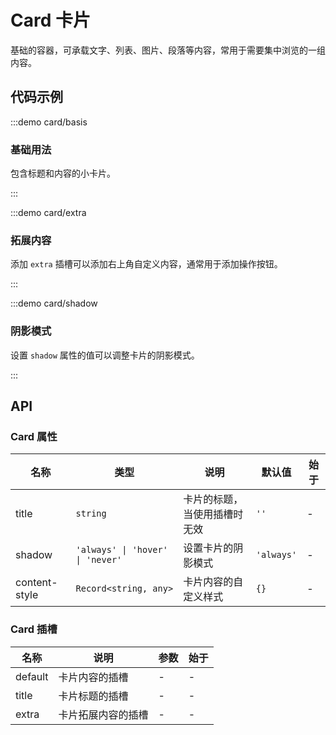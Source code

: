 # Card 卡片

基础的容器，可承载文字、列表、图片、段落等内容，常用于需要集中浏览的一组内容。

## 代码示例

:::demo card/basis

### 基础用法

包含标题和内容的小卡片。

:::

:::demo card/extra

### 拓展内容

添加 `extra` 插槽可以添加右上角自定义内容，通常用于添加操作按钮。

:::

:::demo card/shadow

### 阴影模式

设置 `shadow` 属性的值可以调整卡片的阴影模式。

:::

## API

### Card 属性

| 名称          | 类型                             | 说明                         | 默认值     | 始于 |
| ------------- | -------------------------------- | ---------------------------- | ---------- | ---- |
| title         | `string`                         | 卡片的标题，当使用插槽时无效 | `''`       | -    |
| shadow        | `'always' \| 'hover' \| 'never'` | 设置卡片的阴影模式           | `'always'` | -    |
| content-style | `Record<string, any>`            | 卡片内容的自定义样式         | `{}`       | -    |

### Card 插槽

| 名称    | 说明               | 参数 | 始于 |
| ------- | ------------------ | ---- | ---- |
| default | 卡片内容的插槽     | -    | -    |
| title   | 卡片标题的插槽     | -    | -    |
| extra   | 卡片拓展内容的插槽 | -    | -    |
